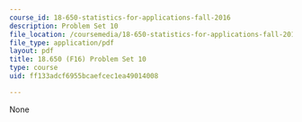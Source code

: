 ```yaml
---
course_id: 18-650-statistics-for-applications-fall-2016
description: Problem Set 10
file_location: /coursemedia/18-650-statistics-for-applications-fall-2016/ff133adcf6955bcaefcec1ea49014008_MIT18_650F16_PSet10.pdf
file_type: application/pdf
layout: pdf
title: 18.650 (F16) Problem Set 10
type: course
uid: ff133adcf6955bcaefcec1ea49014008

---
```

None